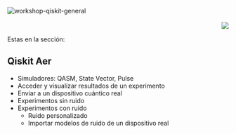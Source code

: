 ![workshop-qiskit-general](https://user-images.githubusercontent.com/1554515/126076311-0afe644a-f2eb-4691-a4f7-5cdfea9d3c72.png)<br/><br/><a href="https://opensource.org/licenses/Apache-2.0"><img align="right" src="https://img.shields.io/github/license/QMexico/qmexico.github.io.svg?style=popout-square"></a><br/>Estas en la sección:## Qiskit Aer- Simuladores: QASM, State Vector, Pulse- Acceder y visualizar resultados de un experimento- Enviar a un dispositivo cuántico real- Experimentos sin ruido- Experimentos con ruido   - Ruido personalizado   - Importar modelos de ruido de un dispositivo real